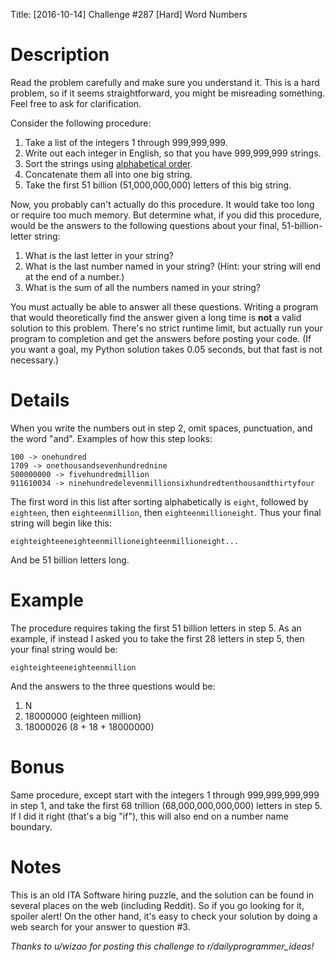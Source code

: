 Title: [2016-10-14] Challenge #287 [Hard] Word Numbers

# Description

Read the problem carefully and make sure you understand it. This is a hard problem, so if it seems straightforward, you might be misreading something. Feel free to ask for clarification.

Consider the following procedure:

1. Take a list of the integers 1 through 999,999,999.
2. Write out each integer in English, so that you have 999,999,999 strings.
3. Sort the strings using [alphabetical order](https://en.wikipedia.org/wiki/Alphabetical_order).
4. Concatenate them all into one big string.
5. Take the first 51 billion (51,000,000,000) letters of this big string.

Now, you probably can't actually do this procedure. It would take too long or require too much memory. But determine what, if you did this procedure, would be the answers to the following questions about your final, 51-billion-letter string:

1. What is the last letter in your string?
2. What is the last number named in your string? (Hint: your string will end at the end of a number.)
3. What is the sum of all the numbers named in your string?

You must actually be able to answer all these questions. Writing a program that would theoretically find the answer given a long time is **not** a valid solution to this problem. There's no strict runtime limit, but actually run your program to completion and get the answers before posting your code. (If you want a goal, my Python solution takes 0.05 seconds, but that fast is not necessary.)

# Details

When you write the numbers out in step 2, omit spaces, punctuation, and the word "and". Examples of how this step looks:

    100 -> onehundred
    1709 -> onethousandsevenhundrednine
    500000000 -> fivehundredmillion
    911610034 -> ninehundredelevenmillionsixhundredtenthousandthirtyfour

The first word in this list after sorting alphabetically is `eight`, followed by `eighteen`, then `eighteenmillion`, then `eighteenmillioneight`. Thus your final string will begin like this:

    eighteighteeneighteenmillioneighteenmillioneight...

And be 51 billion letters long.

# Example

The procedure requires taking the first 51 billion letters in step 5. As an example, if instead I asked you to take the first 28 letters in step 5, then your final string would be:

    eighteighteeneighteenmillion

And the answers to the three questions would be:

1. N
2. 18000000 (eighteen million)
3. 18000026 (8 + 18 + 18000000)

# Bonus

Same procedure, except start with the integers 1 through 999,999,999,999 in step 1, and take the first 68 trillion (68,000,000,000,000) letters in step 5. If I did it right (that's a big "if"), this will also end on a number name boundary.

# Notes

This is an old ITA Software hiring puzzle, and the solution can be found in several places on the web (including Reddit). So if you go looking for it, spoiler alert! On the other hand, it's easy to check your solution by doing a web search for your answer to question #3.

*Thanks to u/wizao for posting this challenge to r/dailyprogrammer_ideas!*